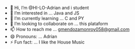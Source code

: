 - 👋 Hi, I’m @HI-LO-Adrian and i student
- 👀 I’m interested in ... Java and JS
- 🌱 I’m currently learning ... C and PY
- 💞️ I’m looking to collaborate on ... this plataform
- 📫 How to reach me ... gmendozamonroy058@gmail.com
- 😄 Pronouns: ... Adrian
- ⚡ Fun fact: ... I like the House Music

<!---
HI-LO-Adrian/HI-LO-Adrian is a ✨ special ✨ repository because its `README.md` (this file) appears on your GitHub profile.
You can click the Preview link to take a look at your changes.
--->

